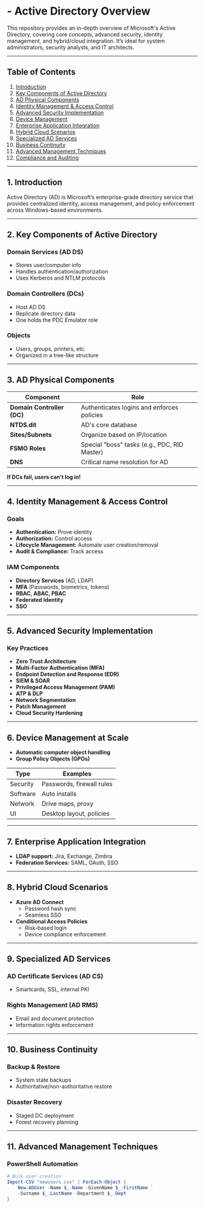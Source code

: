 # - Active Directory Overview

This repository provides an in-depth overview of Microsoft's Active Directory, covering core concepts, advanced security, identity management, and hybrid/cloud integration. It’s ideal for system administrators, security analysts, and IT architects.

---

##  Table of Contents

1. [Introduction](#1-introduction)  
2. [Key Components of Active Directory](#2-key-components-of-active-directory)  
3. [AD Physical Components](#3-ad-physical-components)  
4. [Identity Management & Access Control](#4-identity-management--access-control)  
5. [Advanced Security Implementation](#5-advanced-security-implementation)  
6. [Device Management](#6-device-management)  
7. [Enterprise Application Integration](#7-enterprise-application-integration)  
8. [Hybrid Cloud Scenarios](#8-hybrid-cloud-scenarios)  
9. [Specialized AD Services](#9-specialized-ad-services)  
10. [Business Continuity](#10-business-continuity)  
11. [Advanced Management Techniques](#11-advanced-management-techniques)  
12. [Compliance and Auditing](#12-compliance-and-auditing)  


---

## 1.  Introduction

Active Directory (AD) is Microsoft’s enterprise-grade directory service that provides centralized identity, access management, and policy enforcement across Windows-based environments.

---

## 2.  Key Components of Active Directory

###  Domain Services (AD DS)
- Stores user/computer info  
- Handles authentication/authorization  
- Uses Kerberos and NTLM protocols  

###  Domain Controllers (DCs)
- Host AD DS  
- Replicate directory data  
- One holds the PDC Emulator role  

###  Objects
- Users, groups, printers, etc.  
- Organized in a tree-like structure  

---

## 3.  AD Physical Components

| Component | Role |
|----------|------|
| **Domain Controller (DC)** | Authenticates logins and enforces policies |
| **NTDS.dit** | AD's core database |
| **Sites/Subnets** | Organize based on IP/location |
| **FSMO Roles** | Special "boss" tasks (e.g., PDC, RID Master) |
| **DNS** | Critical name resolution for AD |

 **If DCs fail, users can't log in!**

---

## 4.  Identity Management & Access Control

###  Goals
- **Authentication:** Prove identity  
- **Authorization:** Control access  
- **Lifecycle Management:** Automate user creation/removal  
- **Audit & Compliance:** Track access  

###  IAM Components
- **Directory Services** (AD, LDAP)  
- **MFA** (Passwords, biometrics, tokens)  
- **RBAC, ABAC, PBAC**  
- **Federated Identity**  
- **SSO**  

---

## 5.  Advanced Security Implementation

###  Key Practices
- **Zero Trust Architecture**  
- **Multi-Factor Authentication (MFA)**  
- **Endpoint Detection and Response (EDR)**  
- **SIEM & SOAR**  
- **Privileged Access Management (PAM)**  
- **ATP & DLP**  
- **Network Segmentation**  
- **Patch Management**  
- **Cloud Security Hardening**

---

## 6.  Device Management at Scale

- **Automatic computer object handling**  
- **Group Policy Objects (GPOs)**

| Type | Examples |
|------|----------|
| Security | Passwords, firewall rules |
| Software | Auto installs |
| Network | Drive maps, proxy |
| UI | Desktop layout, policies |

---

## 7.  Enterprise Application Integration

- **LDAP support:** Jira, Exchange, Zimbra  
- **Federation Services:** SAML, OAuth, SSO  

---

## 8.  Hybrid Cloud Scenarios

- **Azure AD Connect**  
  - Password hash sync  
  - Seamless SSO  
- **Conditional Access Policies**  
  - Risk-based login  
  - Device compliance enforcement  

---

## 9.  Specialized AD Services

###  AD Certificate Services (AD CS)
- Smartcards, SSL, internal PKI

###  Rights Management (AD RMS)
- Email and document protection  
- Information rights enforcement  

---

## 10.  Business Continuity

###  Backup & Restore
- System state backups  
- Authoritative/non-authoritative restore  

###  Disaster Recovery
- Staged DC deployment  
- Forest recovery planning  

---

## 11.  Advanced Management Techniques

###  PowerShell Automation
```powershell
# Bulk user creation
Import-CSV "newusers.csv" | ForEach-Object {
    New-ADUser -Name $_.Name -GivenName $_.FirstName `
    -Surname $_.LastName -Department $_.Dept
}
